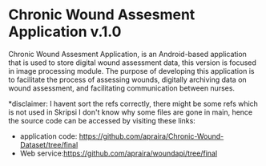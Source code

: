 # Chronic Wound Assesment Application v.1.0
Chronic Wound Assesment Application, is an Android-based application that is used to store digital wound assessment data, this version is focused in image processing module. The purpose of developing this application is to facilitate the process of assessing wounds, digitally archiving data on wound assessment, and facilitating communication between nurses.

*disclaimer: I havent sort the refs correctly, there might be some refs which is not used in Skripsi
I don't know why some files are gone in main, hence the source code can be accessed by visiting these links:
- application code: https://github.com/apraira/Chronic-Wound-Dataset/tree/final
- Web service:https://github.com/apraira/woundapi/tree/final


